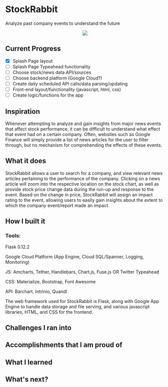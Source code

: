 # StockRabbit
Analyze past company events to understand the future

<div style="text-align: center">
	<img src="https://media.giphy.com/media/26gR0Tr3sGn8COFMI/giphy.gif">
</div>

## Current Progress
- [x] Splash Page layout
- [ ] Splash Page Typeahead functionality
- [ ] Choose stock/news data API/sources
- [ ] Choose backend platform (Google Cloud?)
- [ ] Create daily scheduled API calls/data parsing/updating
- [ ] Front-end layout/functionality (javascript, html, css)
- [ ] Create logic/functions for the app

## Inspiration
Whenever attempting to analyze and gain insights from major news events that affect stock performance, it can be difficult to understand what effect that event had on a certain company. Often, websites such as Google Finance will simply provide a list of news articles for the user to filter through, but no mechanism for comprehending the effects of these events.

## What it does
StockRabbit allows a user to search for a company, and view relevant news articles pertaining to the performance of the company. Clicking on a news article will zoom into the respective location on the stock chart, as well as provide stock price change data during the run-up and response to the event. Based on the change in price, StockRabbit will assign an impact rating to the event, allowing users to easily gain insights about the extent to which the company event/report made an impact. 

## How I built it
### Tools: 
Flask 0.12.2

Google Cloud Platform (App Engine, Cloud SQL/Spanner, Logging, Monitoring)

JS: Amcharts, Tether, Handlebars, Chart.js, Fuse.js OR Twitter Typeahead

CSS: Materialize, Bootstrap, Font Awesome

API: Barchart, Intrinio, Quandl

The web framework used for StockRabbit is Flask, along with Google App Engine to handle data storage and file serving, and various javascript libraries, HTML, and CSS for the frontend. 

## Challenges I ran into

## Accomplishments that I am proud of

## What I learned

## What's next?

